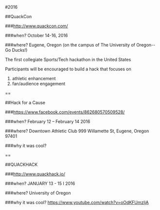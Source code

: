 #2016

##QuackCon

###http://www.quackcon.com/

###when?
October 14-16, 2016

###where?
Eugene, Oregon (on the campus of The University of Oregon--Go Ducks!)

The first collegiate Sports/Tech hackathon in the United States

Participants will be encouraged to build a hack that focuses on
1) athletic enhancement
2) fan/audience engagement

==

##Hack for a Cause

###https://www.facebook.com/events/862680570509528/

###when?
February 12 – February 14 2016

###where?
Downtown Athletic Club
999 Willamette St, Eugene, Oregon 97401

###why it was cool?

==

##QUACKHACK

###http://www.quackhack.io/

###when?
JANUARY 13 - 15 I 2016

###where?
University of Oregon

###why it was cool?
https://www.youtube.com/watch?v=oOdKFUmzljA

